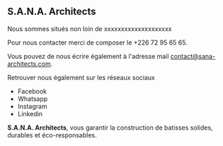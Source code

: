 ## S.A.N.A. Architects

Nous sommes situés non loin de xxxxxxxxxxxxxxxxxxxx

Pour nous contacter merci de composer le +226 72 95 65 65.

Vous pouvez de nous écrire également à l'adresse mail contact@sana-architects.com.

Retrouver nous également sur les réseaux sociaux 

- Facebook
- Whatsapp
- Instagram
- Linkedin

**S.A.N.A. Architects**, vous garantir la construction de batisses solides, durables et éco-responsables.
